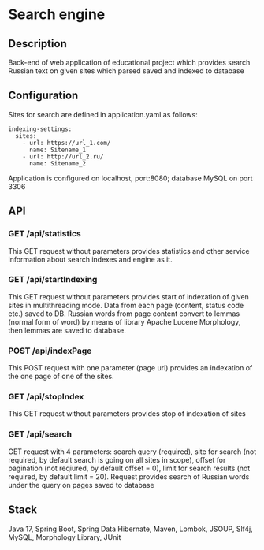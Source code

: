 # Search engine
## Description
Back-end of web application of educational project which provides search Russian text on given sites which parsed saved and indexed to database 
## Configuration
Sites for search are defined in application.yaml as follows: 
```
indexing-settings:
  sites:
    - url: https://url_1.com/
      name: Sitename_1
    - url: http://url_2.ru/
      name: Sitename_2
```

Application is configured on localhost, port:8080; database MySQL on port 3306
## API
### GET /api/statistics
This GET request without parameters provides statistics and other service information about search indexes and engine as it.
### GET /api/startIndexing
This GET request without parameters provides start of indexation of given sites in multithreading mode. Data from each page (content, status code etc.) saved to DB. Russian words from page content convert to lemmas (normal form of word) by means of library Apache Lucene Morphology, then lemmas are saved to database.
### POST /api/indexPage
This POST request with one parameter (page url) provides an indexation of the one page of one of the sites.
### GET /api/stopIndex
This GET request without parameters provides stop of indexation of sites
### GET /api/search
GET request with 4 parameters: search query (required), site for search (not required, by default search is going on all sites in scope), offset for pagination (not reqiured, by default offset = 0), limit for search results (not required, by default limit = 20).
Request provides search of Russian words under the query on pages saved to database
## Stack
Java 17, Spring Boot, Spring Data Hibernate, Maven, Lombok, JSOUP, Slf4j, MySQL, Morphology Library, JUnit
